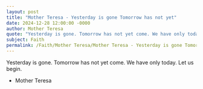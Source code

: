 ```yaml
---
layout: post
title: "Mother Teresa - Yesterday is gone Tomorrow has not yet"
date: 2024-12-28 12:00:00 -0000
author: Mother Teresa
quote: "Yesterday is gone. Tomorrow has not yet come. We have only today. Let us begin."
subject: Faith
permalink: /Faith/Mother Teresa/Mother Teresa - Yesterday is gone Tomorrow has not yet
---
```


Yesterday is gone. Tomorrow has not yet come. We have only today. Let us begin.

- Mother Teresa
